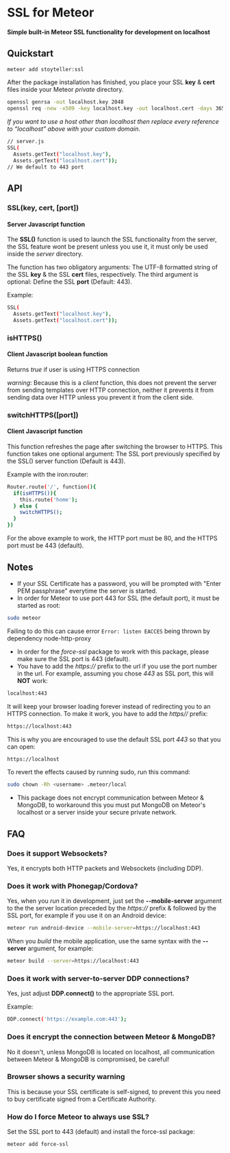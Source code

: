 # SSL for Meteor

#### Simple built-in Meteor SSL functionality for development on localhost

## Quickstart

```sh
meteor add stoyteller:ssl 
```

After the package installation has finished, you place your SSL **key** & **cert** files inside your Meteor *private*
directory.

```sh
openssl genrsa -out localhost.key 2048
openssl req -new -x509 -key localhost.key -out localhost.cert -days 3650 -subj /CN=localhost
```

_If you want to use a host other than localhost then replace every reference to “localhost” above with your custom
domain_.

```sh
// server.js
SSL(
  Assets.getText("localhost.key"),
  Assets.getText("localhost.cert"));
// We default to 443 port  
```

## API

### SSL(**key**, **cert**, [**port**])

#### Server Javascript function

The **SSL()** function is used to launch the SSL functionality from the server, the SSL feature wont be present unless
you use it, it must only be used inside the *server* directory.

The function has two obligatory arguments: The UTF-8 formatted string of the SSL **key** & the SSL **cert** files,
respectively. The third argument is optional: Define the SSL **port** (Default: 443).

Example:

```sh
SSL(
  Assets.getText("localhost.key"),
  Assets.getText("localhost.cert"));
```

### isHTTPS()

#### Client Javascript boolean function

Returns *true* if user is using HTTPS connection

*warning*: Because this is a *client* function, this does not prevent the server from sending templates over HTTP
connection, neither it prevents it from sending data over HTTP unless you prevent it from the client side.

### switchHTTPS([port])

#### Client Javascript function

This function refreshes the page after switching the browser to HTTPS. This function takes one optional argument: The
SSL port previously specified by the SSL() server function (Default is 443).

Example with the iron:router:

```sh
Router.route('/', function(){
  if(isHTTPS()){
    this.route('home');
  } else {
    switchHTTPS();
  }
})
```

For the above example to work, the HTTP port must be 80, and the HTTPS port must be 443 (default).

## Notes

* If your SSL Certificate has a password, you will be prompted with "Enter PEM passphrase" everytime the server is
  started.
* In order for Meteor to use port 443 for SSL (the default port), it must be started as root:

```sh
sudo meteor 
```

Failing to do this can cause error `Error: listen EACCES` being thrown by dependency node-http-proxy

* In order for the *force-ssl* package to work with this package, please make sure the SSL port is 443 (default).
* You have to add the *https://* prefix to the url if you use the port number in the url. For example, assuming you
  chose *443* as SSL port, this will **NOT** work:

```sh
localhost:443
```

It will keep your browser loading forever instead of redirecting you to an HTTPS connection. To make it work, you have
to add the *https//* prefix:

```sh
https://localhost:443
```

This is why you are encouraged to use the default SSL port *443* so that you can open:

```sh
https://localhost
```

To revert the effects caused by running sudo, run this command:

```sh
sudo chown -Rh <username> .meteor/local
```

* This package does not encrypt communication between Meteor & MongoDB, to workaround this you must put MongoDB on
  Meteor's localhost or a server inside your secure private network.

## FAQ

### Does it support Websockets?

Yes, it encrypts both HTTP packets and Websockets (including DDP).

### Does it work with Phonegap/Cordova?

Yes, when you *run* it in development, just set the **--mobile-server** argument to the the server location preceded by
the *https://* prefix & followed by the SSL port, for example if you use it on an Android device:

```sh
meteor run android-device --mobile-server=https://localhost:443
```

When you *build* the mobile application, use the same syntax with the **--server** argument, for example:

```sh
meteor build --server=https://localhost:443
```

### Does it work with server-to-server DDP connections?

Yes, just adjust **DDP.connect()** to the appropriate SSL port.

Example:

```sh
DDP.connect('https://example.com:443');
```

### Does it encrypt the connection between Meteor & MongoDB?

No it doesn't, unless MongoDB is located on localhost, all communication between Meteor & MongoDB is compromised, be
careful!

### Browser shows a security warning

This is because your SSL certificate is self-signed, to prevent this you need to buy certificate signed from a
Certificate Authority.

### How do I force Meteor to always use SSL?

Set the SSL port to 443 (default) and install the force-ssl package:

```sh
meteor add force-ssl
```


